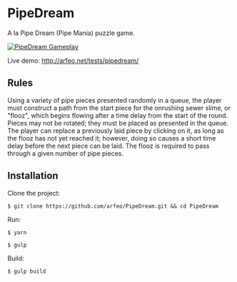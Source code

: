 # PipeDream

A la Pipe Dream (Pipe Mania) puzzle game.

[![PipeDream Gameplay](http://arfeo.net/static/pipedream/screen.png)](https://www.youtube.com/watch?v=ECMzaRbNvws "PipeDream Gameplay")

Live demo: http://arfeo.net/tests/pipedream/

## Rules

Using a variety of pipe pieces presented randomly in a queue, the player must construct a path from the start piece for the onrushing sewer slime, or "flooz", which begins flowing after a time delay from the start of the round. Pieces may not be rotated; they must be placed as presented in the queue. The player can replace a previously laid piece by clicking on it, as long as the flooz has not yet reached it; however, doing so causes a short time delay before the next piece can be laid. The flooz is required to pass through a given number of pipe pieces.

## Installation

Clone the project:

```
$ git clone https://github.com/arfeo/PipeDream.git && cd PipeDream
```

Run:

```
$ yarn
```

```
$ gulp
```

Build:

```
$ gulp build
```
